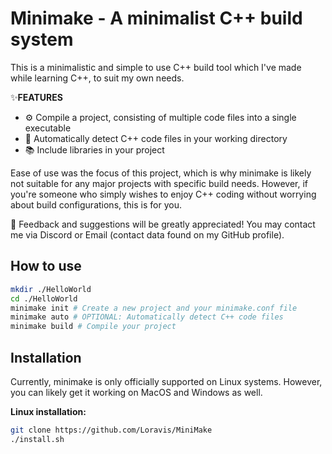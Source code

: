 # Minimake - A minimalist C++ build system
This is a minimalistic and simple to use C++ build tool which I've made while learning C++, to suit my own needs. 

✨**FEATURES**
- ⚙️ Compile a project, consisting of multiple code files into a single executable
- 🔎 Automatically detect C++ code files in your working directory
- 📚 Include libraries in your project

Ease of use was the focus of this project, which is why minimake is likely not suitable for any major projects with specific build needs. However, if you're someone who simply wishes to enjoy C++ coding without worrying about build configurations, this is for you.

🎉 Feedback and suggestions will be greatly appreciated! You may contact me via Discord or Email (contact data found on my GitHub profile).

## How to use
```bash
mkdir ./HelloWorld
cd ./HelloWorld
minimake init # Create a new project and your minimake.conf file
minimake auto # OPTIONAL: Automatically detect C++ code files 
minimake build # Compile your project
```

## Installation
Currently, minimake is only officially supported on Linux systems. However, you can likely get it working on MacOS and Windows as well.

**Linux installation:**
```bash
git clone https://github.com/Loravis/MiniMake
./install.sh
```
